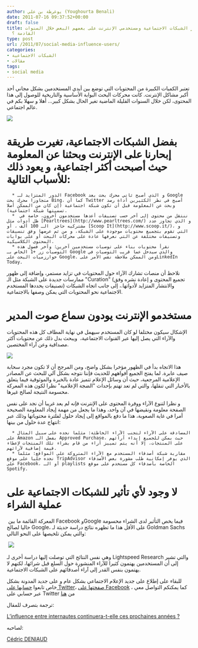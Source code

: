 ```yaml
---
author: يوغرطة بن علي (Youghourta Benali)
date: 2011-07-16 09:37:52+00:00
draft: false
title: هل سيستمر تأثير الشبكات الاجتماعية ومستخدمي الإنترنت على بعضهم البعض خلال السنوات
  القادمة ؟
type: post
url: /2011/07/social-media-influence-users/
categories:
- الشبكات الاجتماعية
- مقالات
tags:
- social media
---
```


تعتبر الكميات الكبيرة من المحتويات التي توضع بين أيدي المستخدمين بشكل مجاني أحد أكبر مشاكل الإنترنت. كانت محركات البحث البوابة الأساسية والتاريخية للوصول إلى هذا المحتوى، لكن خلال السنوات القليلة الماضية تغير الحال بشكل كبير... أهلا و سهلا بكم في عالم اجتماعي.




[![](http://socialmedia4arab.com/wp-content/uploads/2011/07/social-media.jpg)
](http://socialmedia4arab.com/2011/07/social-media-influence-users/)<!-- more -->





# بفضل الشبكات الاجتماعية، تغيرت طريقة إبحارنا على الإنترنت وبحثنا عن المعلومة حيث أصبحت أكثر اجتماعية، و يعود ذلك للأسباب التالية:





 	  * الدور المتزايد لـ Facebook و الذي أصبح ثاني محرك بحث بعد Google  متجاوزا محرك بحث Bing، كما أن Twitter أصبح في نظر الكثيرين أداة رصد وبحث عن المعلومة قبل أن تكون شبكة اجتماعية (إن كان من الممكن أصلا تسميتها شبكة اجتماعية).
 	  *  ننتقل من محتوى إلى آخر حسب تصنيفات أعدها مستخدمون آخرون، خاصة في ظل أدوات مثل [Pearltrees](http://www.pearltrees.com/) و الذي تجاوز عدد مشتركيه حاجز  الـ 100 ألف ، أو [Scoop It](http://www.scoop.it/)، و التي تقوم بتجميع محتويات موجودة على الشبكة، و من ثم عرضها وفق تنسيقات وتصنيفات مختلفة عن التي نعرفها عادة على محركات البحث أو على بوابات المحتوى الكلاسيكية.
 	  * نقرأ محتويات بناء على توصيات مستخدمين آخرين: وآخر فصول هذه التوصيات زر +1 الخاص بـ Google والذي سيدخل عما قريب التوصيات في خوارزميات البحث على Google. ومن الممكن ملاحظة نفس الأمر علىLinkedIn Today.



نلاحظ أن منصات تشارك الآراء حول المحتويات في تزايد مستمر، وإضافة إلى ظهور ممارسات جديدة على الشبكة مثل الـ "Curation" (تجميع المحتوى و إعادة نشره وفق تصنيفات يحددها المستخدم) والانتشار المتزايد لأدواتها.، إلى جانب اتجاه الشبكات الاجتماعية نحو المحتويات التي يمكن وصفها بالاجتماعية.





# مستخدمو الإنترنت يودون سماع صوت المدير




الإشكال سيكون مختلفا لو كان المستخدم سيهمل في نهاية المطاف كل هذه المحتويات والآراء التي يصل إليها عبر القنوات الاجتماعية،  ويبحث بدل ذلك عن محتويات أكثر مصداقية وعن آراء المختصين.




[![](http://socialmedia4arab.com/wp-content/uploads/2011/07/TrusuBarometer.jpg)
](http://socialmedia4arab.com/2011/07/social-media-influence-users/)




هذا الاتجاه بدأ في الظهور مؤخرا بشكل واضح، ومن المرجح أن لا تكون مجرد سحابة صيف عابرة. لما يفتح الجميع أفواههم للحديث فإننا نتوجه بشكل آلي للبحث عن المصادر الإعلامية المرجعية، حيث أن وسائل الإعلام تتميز عادة بالخبرة والموثوقية فيما يتعلق بالأخبار التي تنقلها، والتي لم تعد تهتم بإحداث "الضجة الإعلامية" نظرا لكون هذه المعركة محسومة النتيجة لصالح غيرها.




و نظرا لتنوع الآراء ووفرة المحتوى على الإنترنت فإنه لم يعد غريبا أن نجد على نفس الصفحة معلومة ونقيضها في آن واحد، وهذا ما يجعل من مهمة إيجاد المعلومة الصحيحة أمرا في غاية الصعوبة، هذا ما دفع بالمواقع إلى إيجاد حلول لفلترة محتوياتها وذلك عبر انتهاج عدة حلول من بينها:






 	  * المصادقة على الآراء لتجنب الآراء الخاطئة: مثلما نجده على سبيل المثال على Amazon بفضل الـ Approved Purchase، حيث يمكن للجميع إبداء آرائهم على المنتجات، إلا أنه يتم تمييز آراء من قام بشراء تلك المنتجات لإعطاء قيمة إضافية لآرائهم.
 	  * مقاربة شبكة أصدقاء المستخدم مع الآراء المتروكة على المواقع: مثلما نجده جليا على موقع TripAdvisor الذي يوفر إمكانية طلب مشورة بعض الأصدقاء على Facebook، أو الـ playlists الخاصة بأصدقاء كل مستخدم على موقع Spotify.



# لا وجود لأي تأثير للشبكات الاجتماعية على عملية الشراء




 المعركة القائمة ما بين Facebook وGoogle فيما يخص التأثير لدى الشراء محسومة حاليا لصالح Google، على الأقل هذا ما تظهره نتائج دراسة حديثة لـ Goldman Sachs والتي يمكن تلخيصها على النحو التالي:




 [![](http://socialmedia4arab.com/wp-content/uploads/2011/07/GoldmanSachs.jpg)
](http://socialmedia4arab.com/2011/07/social-media-influence-users/)




وهي نفس النتائج التي توصلت إليها دراسة أخرى لـ Lightspeed Research والتي تشير إلى أن المستخدمين يهتمون كثيرا للآراء المنشورة حول السلع قبل شرائها، لكنهم لا يهتمون بنفس القدر إلى آراء أصدقائهم على الشبكات الاجتماعية.




للبقاء على إطلاع على جديد الإعلام الاجتماعي بشكل عام و على جديد المدونة بشكل خاص تابعوا [حسابها على Twitter](https://twitter.com/#%21/sm4arab)، [صفحتها على Facebook](http://www.facebook.com/SocialMedia4arab) ، كما يمكنكم التواصل معي عبر حسابي على Twitter من [هنا](http://goo.gl/yDbFQ)




ترجمة بتصرف للمقال:


[L’influence entre internautes continuera-t-elle ces prochaines années ?](http://www.mediassociaux.fr/2011/07/08/linfluence-entre-internautes-continuera-t-elle-ces-prochaines-annees/)


لصاحبه:


[Cédric DENIAUD](https://twitter.com/cdeniaud)

